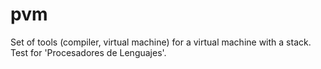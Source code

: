 pvm
===

Set of tools (compiler, virtual machine) for a virtual machine with a stack. Test for 'Procesadores de Lenguajes'.
